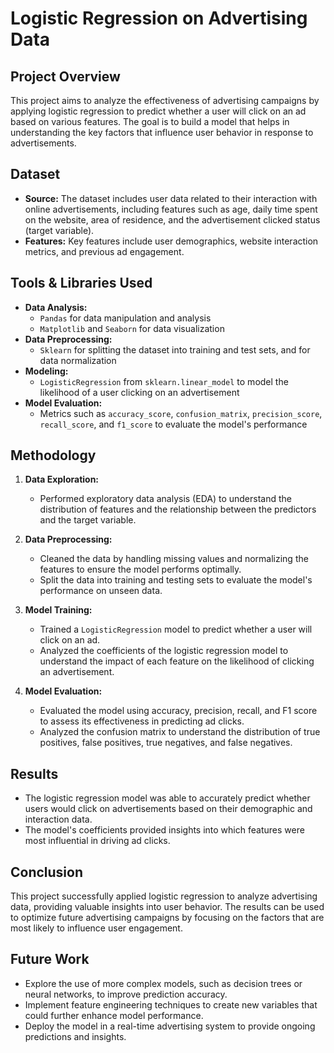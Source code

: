 # Logistic Regression on Advertising Data

## Project Overview

This project aims to analyze the effectiveness of advertising campaigns by applying logistic regression to predict whether a user will click on an ad based on various features. The goal is to build a model that helps in understanding the key factors that influence user behavior in response to advertisements.

## Dataset

- **Source:** The dataset includes user data related to their interaction with online advertisements, including features such as age, daily time spent on the website, area of residence, and the advertisement clicked status (target variable).
- **Features:** Key features include user demographics, website interaction metrics, and previous ad engagement.

## Tools & Libraries Used

- **Data Analysis:**
  - `Pandas` for data manipulation and analysis
  - `Matplotlib` and `Seaborn` for data visualization
- **Data Preprocessing:**
  - `Sklearn` for splitting the dataset into training and test sets, and for data normalization
- **Modeling:**
  - `LogisticRegression` from `sklearn.linear_model` to model the likelihood of a user clicking on an advertisement
- **Model Evaluation:**
  - Metrics such as `accuracy_score`, `confusion_matrix`, `precision_score`, `recall_score`, and `f1_score` to evaluate the model's performance

## Methodology

1. **Data Exploration:**
   - Performed exploratory data analysis (EDA) to understand the distribution of features and the relationship between the predictors and the target variable.

2. **Data Preprocessing:**
   - Cleaned the data by handling missing values and normalizing the features to ensure the model performs optimally.
   - Split the data into training and testing sets to evaluate the model's performance on unseen data.

3. **Model Training:**
   - Trained a `LogisticRegression` model to predict whether a user will click on an ad.
   - Analyzed the coefficients of the logistic regression model to understand the impact of each feature on the likelihood of clicking an advertisement.

4. **Model Evaluation:**
   - Evaluated the model using accuracy, precision, recall, and F1 score to assess its effectiveness in predicting ad clicks.
   - Analyzed the confusion matrix to understand the distribution of true positives, false positives, true negatives, and false negatives.

## Results

- The logistic regression model was able to accurately predict whether users would click on advertisements based on their demographic and interaction data.
- The model's coefficients provided insights into which features were most influential in driving ad clicks.

## Conclusion

This project successfully applied logistic regression to analyze advertising data, providing valuable insights into user behavior. The results can be used to optimize future advertising campaigns by focusing on the factors that are most likely to influence user engagement.

## Future Work

- Explore the use of more complex models, such as decision trees or neural networks, to improve prediction accuracy.
- Implement feature engineering techniques to create new variables that could further enhance model performance.
- Deploy the model in a real-time advertising system to provide ongoing predictions and insights.

